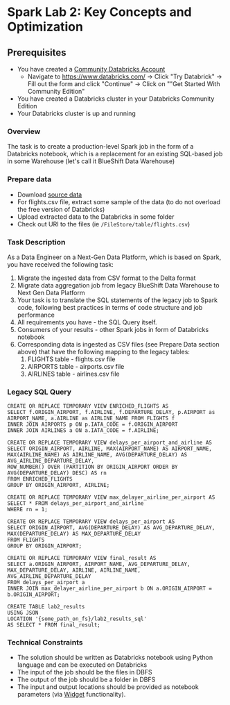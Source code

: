 # Spark Lab 2: Key Concepts and Optimization

## Prerequisites

- You have created a [Community Databricks Account](https://community.cloud.databricks.com/login.html)
    - Navigate to https://www.databricks.com/ -> Click "Try Databrick" -> Fill out the form and click "Continue" -> Click on ""Get Started With Community Edition"
- You have created a Databricks cluster in your Databricks Community Edition
- Your Databricks cluster is up and running


### Overview
The task is to create a production-level Spark job in the form of a Databricks notebook, which is a replacement for an existing SQL-based job in some Warehouse (let's call it BlueShift Data Warehouse)

### Prepare data

- Download [source data](https://www.kaggle.com/usdot/flight-delays)
- For flights.csv file, extract some sample of the data (to do not overload the free version of Databricks)
- Upload extracted data to the Databricks in some folder
- Check out URI to the files (ie `/FileStore/table/flights.csv`)

### Task Description
As a Data Engineer on a Next-Gen Data Platform, which is based on Spark, you have received the following task:
1. Migrate the ingested data from CSV format to the Delta format
2. Migrate data aggregation job from legacy BlueShift Data Warehouse to Next Gen Data Platform
3. Your task is to translate the SQL statements of the legacy job to Spark code, following best practices in terms of code structure and job performance
4. All requirements you have - the SQL Query itself.
5. Consumers of your results - other Spark jobs in form of Databricks notebook
6. Corresponding data is ingested as CSV files (see Prepare Data section above) that have the following mapping to the legacy tables:
    1. FLIGHTS table - flights.csv file
    2. AIRPORTS table - airports.csv file
    3. AIRLINES table - airlines.csv file

### Legacy SQL Query
```
CREATE OR REPLACE TEMPORARY VIEW ENRICHED_FLIGHTS AS 
SELECT f.ORIGIN_AIRPORT, f.AIRLINE, f.DEPARTURE_DELAY, p.AIRPORT as AIRPORT_NAME, a.AIRLINE as AIRLINE_NAME FROM FLIGHTS f 
INNER JOIN AIRPORTS p ON p.IATA_CODE = f.ORIGIN_AIRPORT 
INNER JOIN AIRLINES a ON a.IATA_CODE = f.AIRLINE;

CREATE OR REPLACE TEMPORARY VIEW delays_per_airport_and_airline AS 
SELECT ORIGIN_AIRPORT, AIRLINE, MAX(AIRPORT_NAME) AS AIRPORT_NAME, MAX(AIRLINE_NAME) AS AIRLINE_NAME, AVG(DEPARTURE_DELAY) AS AVG_AIRLINE_DEPARTURE_DELAY, 
ROW_NUMBER() OVER (PARTITION BY ORIGIN_AIRPORT ORDER BY AVG(DEPARTURE_DELAY) DESC) AS rn 
FROM ENRICHED_FLIGHTS 
GROUP BY ORIGIN_AIRPORT, AIRLINE;

CREATE OR REPLACE TEMPORARY VIEW max_delayer_airline_per_airport AS 
SELECT * FROM delays_per_airport_and_airline 
WHERE rn = 1;

CREATE OR REPLACE TEMPORARY VIEW delays_per_airport AS 
SELECT ORIGIN_AIRPORT, AVG(DEPARTURE_DELAY) AS AVG_DEPARTURE_DELAY, MAX(DEPARTURE_DELAY) AS MAX_DEPARTURE_DELAY 
FROM FLIGHTS 
GROUP BY ORIGIN_AIRPORT;

CREATE OR REPLACE TEMPORARY VIEW final_result AS 
SELECT a.ORIGIN_AIRPORT, AIRPORT_NAME, AVG_DEPARTURE_DELAY, MAX_DEPARTURE_DELAY, AIRLINE, AIRLINE_NAME, AVG_AIRLINE_DEPARTURE_DELAY 
FROM delays_per_airport a 
INNER JOIN max_delayer_airline_per_airport b ON a.ORIGIN_AIRPORT = b.ORIGIN_AIRPORT;

CREATE TABLE lab2_results 
USING JSON 
LOCATION '{some_path_on_fs}/lab2_results_sql' 
AS SELECT * FROM final_result;
```

### Technical Constraints
- The solution should be written as Databricks notebook using Python language and can be executed on Databricks
- The input of the job should be the files in DBFS
- The output of the job should be a folder in DBFS
- The input and output locations should be provided as notebook parameters (via [Widget](https://docs.databricks.com/en/notebooks/widgets.html) functionality).


